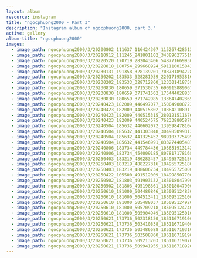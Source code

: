 ```yaml
---
layout: album
resource: instagram
title: "ngocphuong2000 - Part 3"
description: "Instagram album of ngocphuong2000, part 3."
active: gallery
album-title: "ngocphuong2000"
images:
  - image_path: ngocphuong2000/3/20200802_111637_116424307_1152674285132708_7008830238607147354_n.jpg
  - image_path: ngocphuong2000/3/20210912_111245_241801102_343896277519040_454581137939740347_n.jpg
  - image_path: ngocphuong2000/3/20220520_170719_282043406_548771669930917_721881186525276138_n.jpg
  - image_path: ngocphuong2000/3/20220818_180754_299668924_591110015842902_1616286190188200614_n.jpg
  - image_path: ngocphuong2000/3/20230131_191358_328139201_708781894228715_4316648361212774379_n.jpg
  - image_path: ngocphuong2000/3/20230202_183533_328281939_220171953816720_2788714718555835332_n.jpg
  - image_path: ngocphuong2000/3/20230202_183533_328712860_1233014187598742_8846864068168449256_n.jpg
  - image_path: ngocphuong2000/3/20230830_180659_371530735_690915889067031_1113137224187128013_n.jpg
  - image_path: ngocphuong2000/3/20230830_180659_371741562_175444028837473_1321216445177290572_n.jpg
  - image_path: ngocphuong2000/3/20230830_180659_371742985_1336474023652494_9112580334163047416_n.jpg
  - image_path: ngocphuong2000/3/20240423_182009_440497077_1500490087236883_3199572575870167924_n.jpg
  - image_path: ngocphuong2000/3/20240423_182009_440515302_1088421089118176_6585064072298362202_n.jpg
  - image_path: ngocphuong2000/3/20240423_182009_440515315_2801215116707442_1600805177296367038_n.jpg
  - image_path: ngocphuong2000/3/20240423_182009_440524575_762338805879600_6756768739650543911_n.jpg
  - image_path: ngocphuong2000/3/20240504_185632_440602072_1395984781046284_4059445538877759887_n.jpg
  - image_path: ngocphuong2000/3/20240504_185632_441303848_304985099313532_1113778370504759310_n.jpg
  - image_path: ngocphuong2000/3/20240504_185632_441325452_989103775495280_6373029981204248281_n.jpg
  - image_path: ngocphuong2000/3/20240504_185632_441546991_833274405487519_6392878409739801843_n.jpg
  - image_path: ngocphuong2000/3/20240806_183734_449784436_1036519131426229_4635008277175173261_n.jpg
  - image_path: ngocphuong2000/3/20240806_183734_454009185_807817178168627_5785269559951576196_n.jpg
  - image_path: ngocphuong2000/3/20250403_183219_486283457_18495572515065047_5143793060137048671_n.jpg
  - image_path: ngocphuong2000/3/20250403_183219_488227316_18495572518065047_8588584531155051192_n.jpg
  - image_path: ngocphuong2000/3/20250403_183219_488606734_18495572500065047_3474475326623518294_n.jpg
  - image_path: ngocphuong2000/3/20250422_105500_491512009_18499850770065047_747442285947214359_n.jpg
  - image_path: ngocphuong2000/3/20250502_181803_491903132_18501804799065047_1816257399007696748_n.jpg
  - image_path: ngocphuong2000/3/20250502_181803_495198361_18501804790065047_7897825905062817902_n.jpg
  - image_path: ngocphuong2000/3/20250610_181000_504489846_18509512483065047_292487929916174077_n.jpg
  - image_path: ngocphuong2000/3/20250610_181000_504513411_18509512510065047_4309643452819758800_n.jpg
  - image_path: ngocphuong2000/3/20250610_181000_505488037_18509512492065047_8459026267415825483_n.jpg
  - image_path: ngocphuong2000/3/20250610_181000_505709218_18509512474065047_1804125879889456344_n.jpg
  - image_path: ngocphuong2000/3/20250610_181000_505904949_18509512501065047_4958320608392572373_n.jpg
  - image_path: ngocphuong2000/3/20250621_173736_502318130_18511671910065047_6941305925309266270_n.jpg
  - image_path: ngocphuong2000/3/20250621_173736_503410838_18511671940065047_1385381144489354706_n.jpg
  - image_path: ngocphuong2000/3/20250621_173736_503486688_18511671931065047_8759063329571676376_n.jpg
  - image_path: ngocphuong2000/3/20250621_173736_503508860_18511671919065047_3851459873881245154_n.jpg
  - image_path: ngocphuong2000/3/20250621_173736_509213703_18511671907065047_2033196567519093580_n.jpg
  - image_path: ngocphuong2000/3/20250621_173736_509941955_18511671892065047_5038146735510422566_n.jpg
---
```

